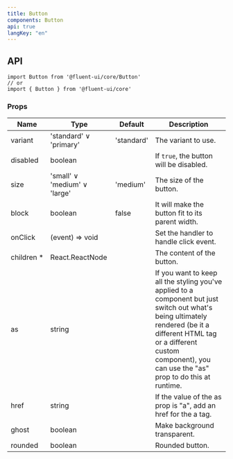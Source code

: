 ```yaml
---
title: Button
components: Button
api: true
langKey: "en"
---
```


## API

```
import Button from '@fluent-ui/core/Button'
// or
import { Button } from '@fluent-ui/core'
```

### Props

| Name | Type | Default | Description |
| --- | --- | --- | --- |
| variant | 'standard' &or; 'primary' | 'standard' | The variant to use. |
| disabled | boolean |  | If `true`, the button will be disabled. |
| size | 'small' &or; 'medium' &or; 'large' | 'medium' | The size of the button. |
| block | boolean | false | It will make the button fit to its parent width. |
| onClick | (event) => void |  | Set the handler to handle click event. |
| children&nbsp;* | React.ReactNode |  | The content of the button. |
| as | string |  | If you want to keep all the styling you've applied to a component but just switch out what's being ultimately rendered (be it a different HTML tag or a different custom component), you can use the "as" prop to do this at runtime. |
| href | string |  | If the value of the as prop is "a", add an href for the a tag. |
| ghost | boolean |  | Make background transparent. |
| rounded | boolean |  | Rounded button. |

